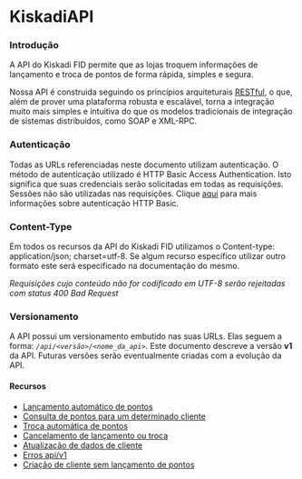 KiskadiAPI
==========

### Introdução

A API do Kiskadi FID permite que as lojas troquem informações de lançamento e troca de pontos de forma rápida, simples e segura.

Nossa API é construida seguindo os princípios arquiteturais [RESTful](http://en.wikipedia.org/wiki/Representational_state_transfer), o que, além de prover uma plataforma robusta e escalável, torna a integração muito mais simples e intuitiva do que os modelos tradicionais de integração de sistemas distribuídos, como SOAP e XML-RPC.

### Autenticação

Todas as URLs referenciadas neste documento utilizam autenticação.
O método de autenticação utilizado é HTTP Basic Access Authentication. Isto significa que suas credenciais serão solicitadas em todas as requisições.
Sessões não são utilizadas nas requisições. Clique [aqui](http://en.wikipedia.org/wiki/HTTP_authentication) para mais informações sobre autenticação HTTP Basic.

### Content-Type

Em todos os recursos da API do Kiskadi FID utilizamos o Content-type: application/json; charset=utf-8. Se algum recurso
específico utilizar outro formato este será especificado na documentação do mesmo.

_Requisições cujo conteúdo não for codificado em UTF-8 serão rejeitadas com status 400 Bad Request_

### Versionamento

A API possui um versionamento embutido nas suas URLs. Elas seguem a forma: _`/api/<versão>/<nome_da_api>`_. Este documento descreve a versão **v1** da API. Futuras versões serão eventualmente criadas com a evolução da API.

#### Recursos
* [Lançamento automático de pontos](lancamentos.md)
* [Consulta de pontos para um determinado cliente](pontos.md)
* [Troca automática de pontos](trocas.md)
* [Cancelamento de lançamento ou troca](cancelamentos.md)
* [Atualização de dados de cliente](atualizacao.md)
* [Erros api/v1](errors.md)
* [Criação de cliente sem lançamento de pontos](criacao.md)
